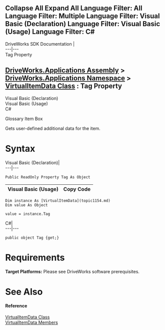        

 Collapse All Expand All  Language Filter: All  Language Filter: Multiple  Language Filter: Visual Basic (Declaration) Language Filter: Visual Basic (Usage) Language Filter: C#  
---  
DriveWorks SDK Documentation  |   
---|---  
Tag Property   
  
[DriveWorks.Applications Assembly](topic13.md) > [DriveWorks.Applications Namespace](topic16.md) > [VirtualItemData Class](topic1154.md) : Tag Property  
---  
  
Visual Basic (Declaration)    
Visual Basic (Usage)    
C# 

Glossary Item Box

Gets user-defined additional data for the item. 

# Syntax

Visual Basic (Declaration)|   
---|---  
      
    
    Public ReadOnly Property Tag As Object  
  
Visual Basic (Usage)| Copy Code  
---|---  
      
    
    Dim instance As [VirtualItemData](topic1154.md)
    Dim value As Object
     
    value = instance.Tag  
  
C#|   
---|---  
      
    
    public object Tag {get;}  
  
# Requirements

**Target Platforms:** Please see DriveWorks software prerequisites.

# See Also

#### Reference

[VirtualItemData Class](topic1154.md)   
[VirtualItemData Members](topic1155.md)


